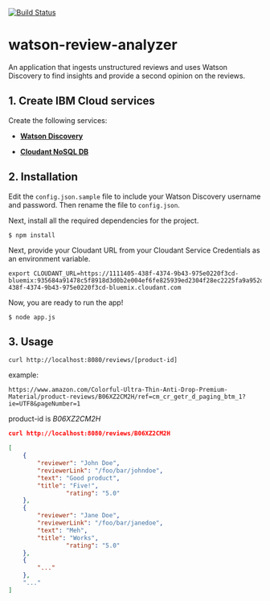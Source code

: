 [![Build Status](https://travis-ci.org/IBM/watson-review-analyzer.svg?branch=master)](https://travis-ci.org/IBM/watson-review-analyzer)

# watson-review-analyzer
An application that ingests unstructured reviews and uses Watson Discovery to find insights and provide a second opinion on the reviews. 

## 1. Create IBM Cloud services

Create the following services:

* [**Watson Discovery**](https://console.ng.bluemix.net/catalog/services/discovery)

* [**Cloudant NoSQL DB**](https://console.bluemix.net/catalog/services/cloudant-nosql-db)


## 2. Installation

Edit the `config.json.sample` file to include your Watson Discovery username and password. Then rename the file to `config.json`.

Next, install all the required dependencies for the project.

```
$ npm install
```

Next, provide your Cloudant URL from your Cloudant Service Credentials as an environment variable.

```
export CLOUDANT_URL=https://1111405-438f-4374-9b43-975e0220f3cd-bluemix:935684a91478c5f8918d3d0b2e004ef6fe825939ed2304f28ec2225fa9a952df@8bb72405-438f-4374-9b43-975e0220f3cd-bluemix.cloudant.com
```
Now, you are ready to run the app!
```
$ node app.js
```

## 3. Usage
`curl http://localhost:8080/reviews/[product-id]`

example:

`https://www.amazon.com/Colorful-Ultra-Thin-Anti-Drop-Premium-Material/product-reviews/B06XZ2CM2H/ref=cm_cr_getr_d_paging_btm_1?ie=UTF8&pageNumber=1`

product-id is _B06XZ2CM2H_
```JSON
curl http://localhost:8080/reviews/B06XZ2CM2H

[
	{
		"reviewer": "John Doe",
		"reviewerLink": "/foo/bar/johndoe",
		"text": "Good product",
		"title": "Five!",
                "rating": "5.0"
	},
	{
		"reviewer": "Jane Doe",
		"reviewerLink": "/foo/bar/janedoe",
		"text": "Meh",
		"title": "Works",
                "rating": "5.0"
	},
	{
		"..."
	},
	"..."
]
```
